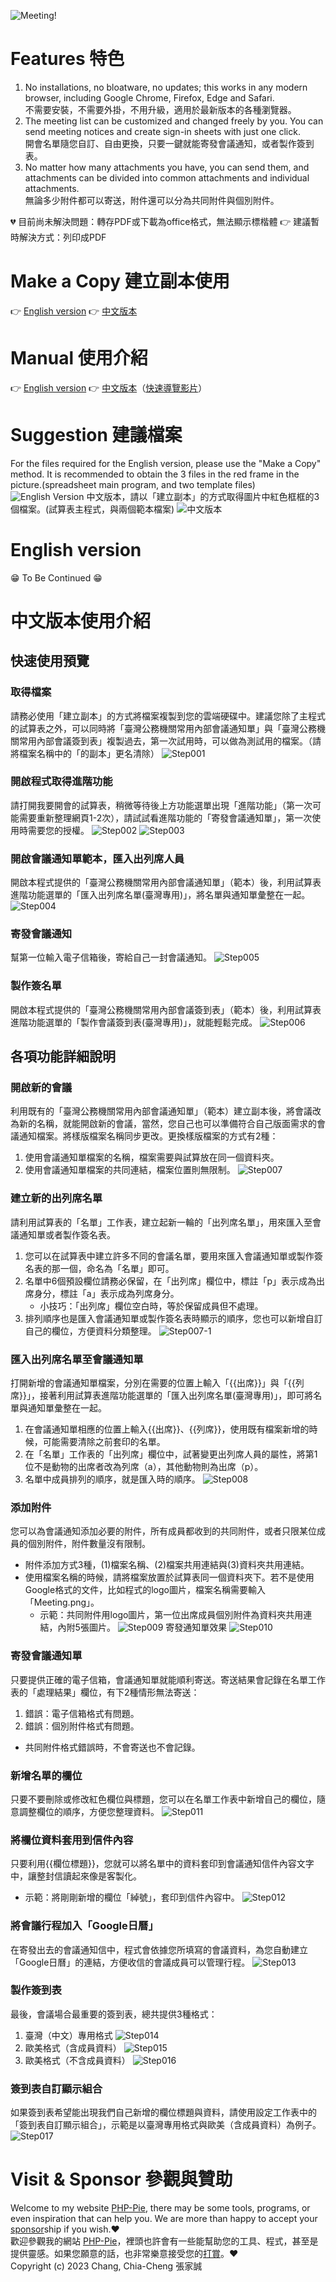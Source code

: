 ![Meeting!](https://www.php-pie.net/images/gas/meeting/Meeting.png "Meeting!")
# Features 特色
1. No installations, no bloatware, no updates; this works in any modern browser, including Google Chrome, Firefox, Edge and Safari.  
不需要安裝，不需要外掛，不用升級，適用於最新版本的各種瀏覽器。
2. The meeting list can be customized and changed freely by you. You can send meeting notices and create sign-in sheets with just one click.  
開會名單隨您自訂、自由更換，只要一鍵就能寄發會議通知，或者製作簽到表。
3. No matter how many attachments you have, you can send them, and attachments can be divided into common attachments and individual attachments.  
無論多少附件都可以寄送，附件還可以分為共同附件與個別附件。
  
:broken_heart: 目前尚未解決問題：轉存PDF或下載為office格式，無法顯示標楷體  👉 建議暫時解決方式：列印成PDF
# Make a Copy 建立副本使用
👉 [English version](https://drive.google.com/drive/folders/1tP3XyGBg0WUkPT6M0ajd_ktYzEDealVV?usp=drive_link) 👉 [中文版本](https://drive.google.com/drive/folders/1yr6punJZNZVUenghDkB8wNjjmtX2UrCi?usp=drive_link) 
# Manual 使用介紹
👉 [English version](#english-version) 👉 [中文版本](#中文版本使用介紹)（[快速導覽影片](https://youtu.be/0CByFYU3mig)）
# Suggestion 建議檔案
For the files required for the English version, please use the "Make a Copy" method. It is recommended to obtain the 3 files in the red frame in the picture.(spreadsheet main program, and two template files)  
![English Version](https://www.php-pie.net/images/gas/meeting/Meeting_English.png "English Version")
中文版本，請以「建立副本」的方式取得圖片中紅色框框的3個檔案。(試算表主程式，與兩個範本檔案)
![中文版本](https://www.php-pie.net/images/gas/meeting/Meeting_Chinese.png "中文版本")
# English version
:grin: To Be Continued :grin:  
# 中文版本使用介紹
## 快速使用預覽
### 取得檔案
請務必使用「建立副本」的方式將檔案複製到您的雲端硬碟中。建議您除了主程式的試算表之外，可以同時將「臺灣公務機關常用內部會議通知單」與「臺灣公務機關常用內部會議簽到表」複製過去，第一次試用時，可以做為測試用的檔案。（請將檔案名稱中的「的副本」更名清除）
![Step001](https://www.php-pie.net/images/gas/meeting/meeting_c_001.gif "Step001")
### 開啟程式取得進階功能
請打開我要開會的試算表，稍微等待後上方功能選單出現「進階功能」（第一次可能需要重新整理網頁1-2次），請試試看進階功能的「寄發會議通知單」，第一次使用時需要您的授權。
![Step002](https://www.php-pie.net/images/gas/meeting/meeting_c_002.gif "Step002")
![Step003](https://www.php-pie.net/images/gas/meeting/meeting_c_003.gif "Step003")
### 開啟會議通知單範本，匯入出列席人員
開啟本程式提供的「臺灣公務機關常用內部會議通知單」（範本）後，利用試算表進階功能選單的「匯入出列席名單(臺灣專用)」，將名單與通知單彙整在一起。
![Step004](https://www.php-pie.net/images/gas/meeting/meeting_c_004.gif "Step004")
### 寄發會議通知
幫第一位輸入電子信箱後，寄給自己一封會議通知。
![Step005](https://www.php-pie.net/images/gas/meeting/meeting_c_005.gif "Step005")
### 製作簽名單
開啟本程式提供的「臺灣公務機關常用內部會議簽到表」（範本）後，利用試算表進階功能選單的「製作會議簽到表(臺灣專用)」，就能輕鬆完成。
![Step006](https://www.php-pie.net/images/gas/meeting/meeting_c_006.gif "Step006")
## 各項功能詳細說明
### 開啟新的會議
利用既有的「臺灣公務機關常用內部會議通知單」（範本）建立副本後，將會議改為新的名稱，就能開啟新的會議，當然，您自己也可以準備符合自己版面需求的會議通知檔案。將樣版檔案名稱同步更改。更換樣版檔案的方式有2種：
1. 使用會議通知單檔案的名稱，檔案需要與試算放在同一個資料夾。
2. 使用會議通知單檔案的共同連結，檔案位置則無限制。
![Step007](https://www.php-pie.net/images/gas/meeting/meeting_c_007.gif "Step007")
### 建立新的出列席名單
請利用試算表的「名單」工作表，建立起新一輪的「出列席名單」，用來匯入至會議通知單或者製作簽名表。
1. 您可以在試算表中建立許多不同的會議名單，要用來匯入會議通知單或製作簽名表的那一個，命名為「名單」即可。
2. 名單中6個預設欄位請務必保留，在「出列席」欄位中，標註「p」表示成為出席身分，標註「a」表示成為列席身分。
   - 小技巧：「出列席」欄位空白時，等於保留成員但不處理。
3. 排列順序也是匯入會議通知單或製作簽名表時顯示的順序，您也可以新增自訂自己的欄位，方便資料分類整理。
![Step007-1](https://www.php-pie.net/images/gas/meeting/meeting_c_0075.gif "Step007-1")
### 匯入出列席名單至會議通知單
打開新增的會議通知單檔案，分別在需要的位置上輸入「{{出席}}」與「{{列席}}」，接著利用試算表進階功能選單的「匯入出列席名單(臺灣專用)」，即可將名單與通知單彙整在一起。
1. 在會議通知單相應的位置上輸入{{出席}}、{{列席}}，使用既有檔案新增的時候，可能需要清除之前套印的名單。
2. 在「名單」工作表的「出列席」欄位中，試著變更出列席人員的屬性，將第1位不是動物的出席者改為列席（a），其他動物則為出席（p）。
3. 名單中成員排列的順序，就是匯入時的順序。
![Step008](https://www.php-pie.net/images/gas/meeting/meeting_c_008.gif "Step008")
### 添加附件
您可以為會議通知添加必要的附件，所有成員都收到的共同附件，或者只限某位成員的個別附件，附件數量沒有限制。
* 附件添加方式3種，(1)檔案名稱、(2)檔案共用連結與(3)資料夾共用連結。
* 使用檔案名稱的時候，請將檔案放置於試算表同一個資料夾下。若不是使用Google格式的文件，比如程式的logo圖片，檔案名稱需要輸入「Meeting.png」。
  - 示範：共同附件用logo圖片，第一位出席成員個別附件為資料夾共用連結，內附5張圖片。
![Step009](https://www.php-pie.net/images/gas/meeting/meeting_c_009.gif "Step009")
寄發通知單效果
![Step010](https://www.php-pie.net/images/gas/meeting/meeting_c_010.gif "Step010")
### 寄發會議通知單
只要提供正確的電子信箱，會議通知單就能順利寄送。寄送結果會記錄在名單工作表的「處理結果」欄位，有下2種情形無法寄送：
1. 錯誤：電子信箱格式有問題。
2. 錯誤：個別附件格式有問題。
- 共同附件格式錯誤時，不會寄送也不會記錄。
### 新增名單的欄位
只要不要刪除或修改紅色欄位與標題，您可以在名單工作表中新增自己的欄位，隨意調整欄位的順序，方便您整理資料。
![Step011](https://www.php-pie.net/images/gas/meeting/meeting_c_011s.gif "Step011")
### 將欄位資料套用到信件內容
只要利用{{欄位標題}}，您就可以將名單中的資料套印到會議通知信件內容文字中，讓整封信讀起來像是客製化。
- 示範：將剛剛新增的欄位「綽號」，套印到信件內容中。
![Step012](https://www.php-pie.net/images/gas/meeting/meeting_c_012.gif "Step012")
### 將會議行程加入「Google日曆」
在寄發出去的會議通知信中，程式會依據您所填寫的會議資料，為您自動建立「Google日曆」的連結，方便收信的會議成員可以管理行程。
![Step013](https://www.php-pie.net/images/gas/meeting/meeting_c_013.gif "Step013")
### 製作簽到表
最後，會議場合最重要的簽到表，總共提供3種格式：
1. 臺灣（中文）專用格式
![Step014](https://www.php-pie.net/images/gas/meeting/meeting_c_014.gif "Step014")
2. 歐美格式（含成員資料）
![Step015](https://www.php-pie.net/images/gas/meeting/meeting_c_015.gif "Step016")
3. 歐美格式（不含成員資料）
![Step016](https://www.php-pie.net/images/gas/meeting/meeting_c_016.gif "Step016")
### 簽到表自訂顯示組合
如果簽到表希望能出現我們自己新增的欄位標題與資料，請使用設定工作表中的「簽到表自訂顯示組合」，示範是以臺灣專用格式與歐美（含成員資料）為例子。
![Step017](https://www.php-pie.net/images/gas/meeting/meeting_c_017.gif "Step017")
# Visit & Sponsor 參觀與贊助
Welcome to my website [PHP-Pie](https://php-pie.net "PHP-Pie"), there may be some tools, programs, or even inspiration that can help you. We are more than happy to accept your [sponsor](https://p.ecpay.com.tw/36FF207 "sponsor")ship if you wish.:heart:  
歡迎參觀我的網站 [PHP-Pie](https://php-pie.net "PHP-Pie")，裡頭也許會有一些能幫助您的工具、程式，甚至是提供靈感。如果您願意的話，也非常樂意接受您的[打賞](https://p.ecpay.com.tw/36FF207 "打賞")。:heart:  
Copyright (c) 2023 Chang, Chia-Cheng 張家誠

